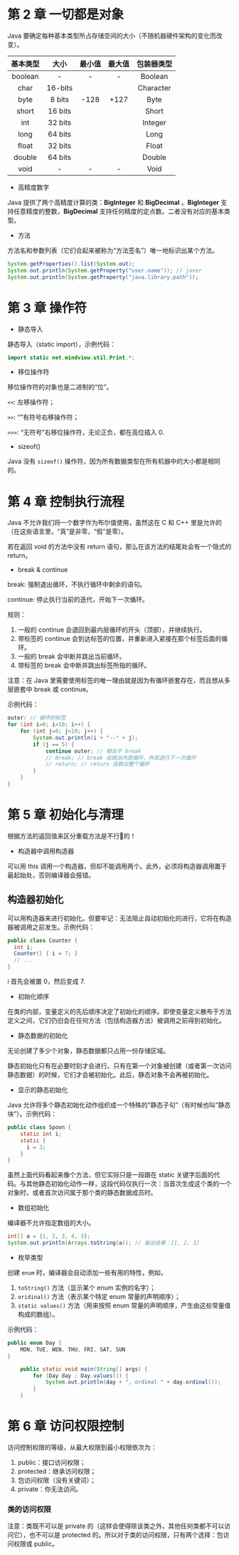 # 第 2 章  一切都是对象

Java 要确定每种基本类型所占存储空间的大小（不随机器硬件架构的变化而改变）。

|  基本类型   |   大小    | 最小值  | 最大值  |   包装器类型   |
| :-----: | :-----: | :--: | :--: | :-------: |
| boolean |    -    |  -   |  -   |  Boolean  |
|  char   | 16-bits |      |      | Character |
|  byte   | 8 bits  | -128 | +127 |   Byte    |
|  short  | 16 bits |      |      |   Short   |
|   int   | 32 bits |      |      |  Integer  |
|  long   | 64 bits |      |      |   Long    |
|  float  | 32 bits |      |      |   Float   |
| double  | 64 bits |      |      |  Double   |
|  void   |    -    |  -   |  -   |   Void    |



- 高精度数字

Java 提供了两个高精度计算的类：**BigInteger** 和 **BigDecimal** 。**BigInteger** 支持任意精度的整数，**BigDecimal** 支持任何精度的定点数。二者没有对应的基本类型。



- 方法

方法名和参数列表（它们合起来被称为“方法签名”）唯一地标识出某个方法。



```java
System.getProperties().list(System.out);
System.out.println(System.getProperty("user.name")); // jaxer
System.out.println(System.getProperty("java.library.path"));
```



# 第 3 章  操作符

- 静态导入

静态导入（static import），示例代码：

```java
import static net.mindview.util.Print.*;
```

- 移位操作符

移位操作符的对象也是二进制的“位”。

`<<`: 左移操作符；

`>>`: “”有符号右移操作符；

`>>>`: “无符号”右移位操作符，无论正负，都在高位插入 0.

- sizeof()

Java 没有 `sizeof()` 操作符，因为所有数据类型在所有机器中的大小都是相同的。



# 第 4 章  控制执行流程

Java 不允许我们将一个数字作为布尔值使用，虽然这在 C 和 C++ 里是允许的（在这些语言里，“真”是非零，“假”是零）。



若在返回 void 的方法中没有 return 语句，那么在该方法的结尾处会有一个隐式的 return。



- break & continue

break: 强制退出循环，不执行循环中剩余的语句。

continue: 停止执行当前的迭代，开始下一次循环。



规则：

1. 一般的 continue 会退回到最内层循环的开头（顶部），并继续执行。
2. 带标签的 continue 会到达标签的位置，并重新进入紧接在那个标签后面的循环。
3. 一般的 break 会中断并跳出当前循环。
4. 带标签的 break 会中断并跳出标签所指的循环。

注意：在 Java 里需要使用标签的唯一理由就是因为有循环嵌套存在，而且想从多层嵌套中 break 或 continue。

示例代码：

```java
outer: // 循环的标签
for (int i=0; i<10; i++) {
	for (int j=0; j<10; j++) {
		System.out.println(i + "--" + j);
		if (j == 5) {
			continue outer; // 相当于 break
			// break; // break 会跳出内层循环，外层进行下一次循环
			// return; // return 会跳出整个循环
		}
	}
}
```



# 第 5 章  初始化与清理

根据方法的返回值来区分重载方法是不行🚫的！



- 构造器中调用构造器

可以用 this 调用一个构造器，但却不能调用两个。此外，必须将构造器调用置于最起始处，否则编译器会报错。



## 构造器初始化

可以用构造器来进行初始化。但要牢记：无法阻止自动初始化的进行，它将在构造器被调用之前发生。示例代码：

```java
public class Counter {
  int i;
  Counter() { i = 7; }
  // ...
}
```

i 首先会被置 0，然后变成 7.



- 初始化顺序

在类的内部，变量定义的先后顺序决定了初始化的顺序。即使变量定义散布于方法定义之间，它们仍旧会在任何方法（包括构造器方法）被调用之前得到初始化。

- 静态数据的初始化

无论创建了多少个对象，静态数据都只占用一份存储区域。

静态初始化只有在必要时刻才会进行。只有在第一个对象被创建（或者第一次访问静态数据）的时候，它们才会被初始化。此后，静态对象不会再被初始化。

- 显示的静态初始化

Java 允许将多个静态初始化动作组织成一个特殊的“静态子句”（有时候也叫“静态块”）。示例代码：

```java
public class Spoon {
	static int i;
	static {
      i = 3;
	}
}
```

虽然上面代码看起来像个方法，但它实际只是一段跟在 static 关键字后面的代码。与其他静态初始化动作一样，这段代码仅执行一次：当首次生成这个类的一个对象时，或者首次访问属于那个类的静态数据成员时。

- 数组初始化

编译器不允许指定数组的大小。

```java
int[] a = {1, 2, 3, 4, 5};
System.out.println(Arrays.toString(a)); // 输出结果：[1, 2, 3]
```

- 枚举类型

创建 `enum` 时，编译器会自动添加一些有用的特性，例如，

1. `toString()` 方法（显示某个 enum 实例的名字）；
2. `oridinal()` 方法（表示某个特定 enum 常量的声明顺序）；
3. `static values()` 方法（用来按照 enum 常量的声明顺序，产生由这些常量值构成的数组）。

示例代码：

```java
public enum Day {
    MON, TUE, WEN, THU, FRI, SAT, SUN
}

	public static void main(String[] args) {
		for (Day day : Day.values()) {
			System.out.println(day + ", ordinal " + day.ordinal());
		}
	}
```



# 第 6 章  访问权限控制

访问控制权限的等级，从最大权限到最小权限依次为：

1. public：接口访问权限；
2. protected：继承访问权限；
3. 包访问权限（没有关键词）；
4. private：你无法访问。



### 类的访问权限

注意：类既不可以是 private 的（这样会使得除该类之外，其他任何类都不可以访问它），也不可以是 protected 的。所以对于类的访问权限，只有两个选择：包访问权限或 public。





































